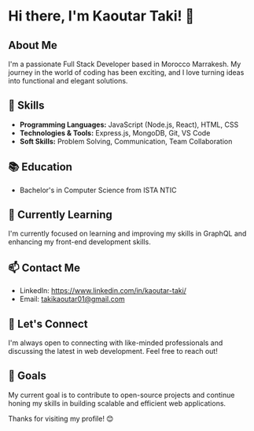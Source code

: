 # Hi there, I'm Kaoutar Taki! 👋

## About Me

I'm a passionate Full Stack Developer based in Morocco Marrakesh. My journey in the world of coding has been exciting,
and I love turning ideas into functional and elegant solutions.

## 🔧 Skills

- **Programming Languages:** JavaScript (Node.js, React), HTML, CSS
- **Technologies & Tools:** Express.js, MongoDB, Git, VS Code
- **Soft Skills:** Problem Solving, Communication, Team Collaboration

## 📚 Education

- Bachelor's in Computer Science from ISTA NTIC

## 🌱 Currently Learning

I'm currently focused on learning and improving my skills in GraphQL and enhancing my front-end development skills.

## 📫 Contact Me

- LinkedIn: https://www.linkedin.com/in/kaoutar-taki/
- Email: takikaoutar01@gmail.com

## 💬 Let's Connect

I'm always open to connecting with like-minded professionals and discussing the latest in web development. Feel free to
reach out!

## 🎯 Goals

My current goal is to contribute to open-source projects and continue honing my skills in building scalable and
efficient web applications.

Thanks for visiting my profile! 😊
